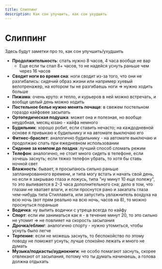 ```yaml
---
title: Слиппинг
description: Как сон улучшить, как сон ухудшить
---
```


# Слиппинг

Здесь будут заметки про то, как сон улучшить/ухудшить

- **Продолжительность**: спать нужно 8 часов, 4 часа вообще не вар
  - Еще если ты спал 8+ часов, то не надейся уснуть раньше чем через 16 часов
- **Сводит ноги во время сна**: ноги сводит из-за того, что они не разгибались: сидячий образ жизни или например хуевый
  велотренажер, на котором ты не разгибаешь ноги => нужно ходить больше
- **Пижама**: очень круто: и тепло, и курьеров в ней можно встречать, и вообще целый день можно ходить
- **Постельное белье нужно менять почаще**: в свежем постельном гораздо кайфовее засыпать
- **Ортопедическая подушка**: может она и полезная, но вообще неудобная, месяц юзаю - кайфа немного
- **Будильник**: хорошо робит, если ставить нечасто; на каждодневной основе я привыкаю к будильнику и на автомате
  выключаю его
- **Фитнес-браслет**: аналогично будильнику - на автомате выключаю и продолжаю спать при ежедневном использовании
- **Сидение за компом до поздна**: лучший способ сломать режим
- **Телефон**: аналогично, не стоит много сидеть в телефоне, если хочешь заснуть; если тяжко телефон убрать, то хотя бы
  ставь ночной свет
- **Влажность**: бывает, я просыпаюсь сильно раньше запланированного времени, и типа могу встать и начать свой день, но
  если я закрываю глаза и ложусь, типа "ну минут 10 еще полежу", то это выливается в 2-3 часа дополнительного сна; дело
  в том, что глазам не хватает влаги, и если проснутся рано и закапать глаза чем-нибудь типа Стиллавита, или запустить
  увлажнитель вохдуха на всю ночь (вот прям реально на всю ночь, часов на 8), то можно проснуться пораньше
- **Водичка**: ну выпить водички с утреца всегда по кайфу
- **Спорт**: если им заниматься как я - в течение минут 20, то это сильно не утомит => не повлияет на скорость засыпания
- **Дрочка/еблинг**: аналогично спорту - нужно утомиться, чтобы уснуть было легче
- **Терпение**: если не можешь заснуть, то беспокойство по этому поводу не поможет уснуть; лучше спокойно лежать и много
  не думать
- **Музыка/подкасты/аудиокниги**: не особо помагают заснуть, скорее отвлекают от засыпания, потому что ты думать
  начинаешь, а голова должна отдыхать
